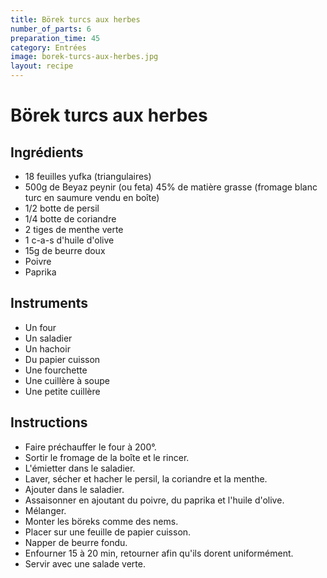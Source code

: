 ```yaml
---
title: Börek turcs aux herbes
number_of_parts: 6
preparation_time: 45
category: Entrées
image: borek-turcs-aux-herbes.jpg
layout: recipe
---
```

# Börek turcs aux herbes

## Ingrédients

- 18 feuilles yufka (triangulaires)
- 500g de Beyaz peynir (ou feta) 45% de matière grasse (fromage blanc turc en saumure vendu en boîte)
- 1/2 botte de persil
- 1/4 botte de coriandre
- 2 tiges de menthe verte
- 1 c-a-s d'huile d'olive
- 15g de beurre doux
- Poivre
- Paprika

## Instruments

- Un four
- Un saladier
- Un hachoir
- Du papier cuisson
- Une fourchette
- Une cuillère à soupe
- Une petite cuillère

## Instructions

- Faire préchauffer le four à 200°.
- Sortir le fromage de la boîte et le rincer.
- L'émietter dans le saladier.
- Laver, sécher et hacher le persil, la coriandre et la menthe.
- Ajouter dans le saladier.
- Assaisonner en ajoutant du poivre, du paprika et l'huile d'olive.
- Mélanger.
- Monter les böreks comme des nems.
- Placer sur une feuille de papier cuisson.
- Napper de beurre fondu.
- Enfourner 15 à 20 min, retourner afin qu'ils dorent uniformément.
- Servir avec une salade verte.
